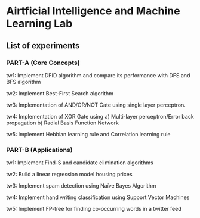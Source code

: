 # Airtficial Intelligence and Machine Learning Lab
## List of experiments



### PART-A (Core Concepts)

tw1: Implement DFID algorithm and compare its performance with DFS and BFS algorithm

tw2: Implement Best-First Search algorithm

tw3: Implementation of AND/OR/NOT Gate using single layer perceptron.

tw4: Implementation of XOR Gate using
        a) Multi-layer perceptron/Error back propagation
        b) Radial Basis Function Network

tw5: Implement Hebbian learning rule and Correlation learning rule



### PART-B (Applications)

tw1: Implement Find-S and candidate elimination algorithms

tw2: Build a linear regression model housing prices

tw3: Implement spam detection using Naïve Bayes Algorithm

tw4: Implement hand writing classification using Support Vector Machines

tw5: Implement FP-tree for finding co-occurring words in a twitter feed
